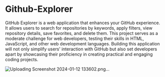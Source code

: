 # Github-Explorer
GitHub Explorer is a web application that enhances your GitHub experience. It allows users to search for repositories by keywords, apply filters, view repository details, save favorites, and delete them. This project serves as a moderate challenge for web developers, testing their skills in HTML, JavaScript, and other web development languages. Building this application will not only simplify users' interaction with GitHub but also set developers apart by showcasing their proficiency in creating practical and engaging coding projects.

![Uploading Screenshot 2024-01-12 133602.png…]()
